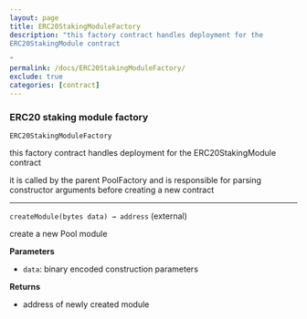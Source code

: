 ```yaml
---
layout: page
title: ERC20StakingModuleFactory
description: "this factory contract handles deployment for the
ERC20StakingModule contract

"
permalink: /docs/ERC20StakingModuleFactory/
exclude: true
categories: [contract]
---
```


### ERC20 staking module factory



`ERC20StakingModuleFactory`

this factory contract handles deployment for the
ERC20StakingModule contract



it is called by the parent PoolFactory and is responsible
for parsing constructor arguments before creating a new contract



****

`createModule(bytes data) → address` (external)

create a new Pool module




**Parameters**  
- `data`: binary encoded construction parameters


**Returns**
- address of newly created module


